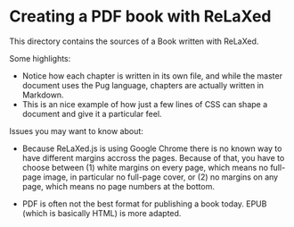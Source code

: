 # Creating a PDF book with ReLaXed

This directory contains the sources of a Book written with ReLaXed.


Some highlights:

- Notice how each chapter is written in its own file, and while the master document uses the Pug language, chapters are actually written in Markdown.
- This is an nice example of how just a few lines of CSS can shape a document and give it a particular feel.


Issues you may want to know about:

- Because ReLaXed.js is using Google Chrome there is no known way to have different margins accross the pages. Because of that, you have to choose between (1) white margins on every page, which means no full-page image, in particular no full-page cover, or (2) no margins on any page, which means no page numbers at the bottom.

- PDF is often not the best format for publishing a book today. EPUB (which is basically HTML) is more adapted.
